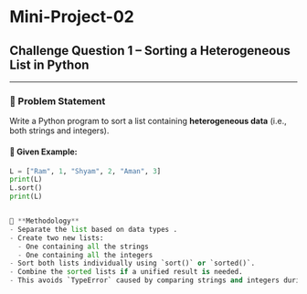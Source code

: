 # Mini-Project-02  
## Challenge Question 1 – Sorting a Heterogeneous List in Python

---

### 📄 Problem Statement

Write a Python program to sort a list containing **heterogeneous data** (i.e., both strings and integers).

#### 🔸 Given Example:
```python
L = ["Ram", 1, "Shyam", 2, "Aman", 3]
print(L)
L.sort()
print(L)


🧠 **Methodology**  
- Separate the list based on data types .  
- Create two new lists:  
  - One containing all the strings  
  - One containing all the integers  
- Sort both lists individually using `sort()` or `sorted()`.  
- Combine the sorted lists if a unified result is needed.  
- This avoids `TypeError` caused by comparing strings and integers during sorting.
